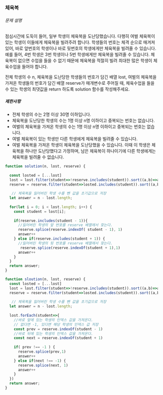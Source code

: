 ### 체육복

###### 문제 설명

점심시간에 도둑이 들어, 일부 학생이 체육복을 도난당했습니다. 다행히 여벌 체육복이 있는 학생이 이들에게 체육복을 빌려주려 합니다. 학생들의 번호는 체격 순으로 매겨져 있어, 바로 앞번호의 학생이나 바로 뒷번호의 학생에게만 체육복을 빌려줄 수 있습니다. 예를 들어, 4번 학생은 3번 학생이나 5번 학생에게만 체육복을 빌려줄 수 있습니다. 체육복이 없으면 수업을 들을 수 없기 때문에 체육복을 적절히 빌려 최대한 많은 학생이 체육수업을 들어야 합니다.

전체 학생의 수 n, 체육복을 도난당한 학생들의 번호가 담긴 배열 lost, 여벌의 체육복을 가져온 학생들의 번호가 담긴 배열 reserve가 매개변수로 주어질 때, 체육수업을 들을 수 있는 학생의 최댓값을 return 하도록 solution 함수를 작성해주세요.

##### 제한사항

- 전체 학생의 수는 2명 이상 30명 이하입니다.
- 체육복을 도난당한 학생의 수는 1명 이상 n명 이하이고 중복되는 번호는 없습니다.
- 여벌의 체육복을 가져온 학생의 수는 1명 이상 n명 이하이고 중복되는 번호는 없습니다.
- 여벌 체육복이 있는 학생만 다른 학생에게 체육복을 빌려줄 수 있습니다.
- 여벌 체육복을 가져온 학생이 체육복을 도난당했을 수 있습니다. 이때 이 학생은 체육복을 하나만 도난당했다고 가정하며, 남은 체육복이 하나이기에 다른 학생에게는 체육복을 빌려줄 수 없습니다.

``` javascript
function solution(n, lost, reserve) {
 
  const losted = [...lost]
  lost = lost.filter(student=>!reserve.includes(student)).sort((a,b)=>a-b);
  reserve = reserve.filter(student=>losted.includes(student)).sort((a,b)=>a-b)
  
   // 체육복을 잃어버린 학생 수를 뺀 값을 초기값으로 저장
  let answer = n - lost.length;
  
  for(let i = 0; i < lost.length; i++) {
    const student = lost[i];
    
    if(reserve.includes(student - 1)){
      //잃어버린 학생의 앞 번호를 reserve 배열에서 찾는다.
      reserve.splice(reserve.indexOf( student - 1), 1)
      answer++
    } else if(reserve.includes(student + 1)) {
      //잃어버린 학생의 뒷 번호를 reserve 배열에서 찾는다.
       reserve.splice(reserve.indexOf(student + 1),1)
      answer++
    }
  }
  return answer;
}
```



``` javascript
function sloution(n, lost, reserve) {
  const losted = [...lost]
  lost = lost.filter(student=>!reserve.includes(student)).sort((a,b)=>a-b);
  reserve = reserve.filter(student=>losted.includes(student)).sort((a,b)=>a-b)
  
   // 체육복을 잃어버린 학생 수를 뺀 값을 초기값으로 저장
  let answer = n - lost.length;
  
  lost.forEach(student=>{
    //바로 앞에 있는 학생의 인덱스 값을 가져온다.
    // 없다면 -1, 있다면 해당 학생의 인덱스 값 저장
    const prev = reserve.indexOf(student - 1)
    //바로 뒤에 있는 학생의 인덱스 값을 가져온다.
    const next = reserve.indexOf(student + 1)
    
    if( prev !== -1 ) {
      reserve.splice(prev,1)
      answer++
    } else if(next !== -1) {
      reserve.splice(next, 1)
      answer++
    }
  })
  return answer;
}
```

